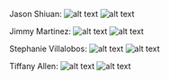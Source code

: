 Jason Shiuan:
![alt text][JasonSB1]
![alt text][JasonSB2]

Jimmy Martinez:
![alt text][JimmySB1]
![alt text][JimmySB2]

Stephanie Villalobos:
![alt text][StephSB1]
![alt text][StephSB2]

Tiffany Allen:
![alt text][TiffanySB1]
![alt text][TiffanySB2]

[JasonSB1]: LINKGOESHERE "Jason's StoryBoard 1"
[JasonSB2]: LINKGOESHERE "Jason's StoryBoard 2"
[JimmySB1]: LINKGOESHERE "Jimmy's StoryBoard 1"
[JimmySB2]: LINKGOESHERE "Jimmy's StoryBoard 2"
[StephSB1]: LINKGOESHERE "Stephanie's StoryBoard 1"
[StephSB2]: LINKGOESHERE "Stephanie's StoryBoard 2"
[TiffanySB1]: LINKGOESHERE "Tiffany's StoryBoard 1"
[TiffanySB2]: LINKGOESHERE "Tiffany's StoryBoard 2"


